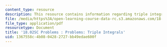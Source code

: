 ```yaml
---
content_type: resource
description: This resource contains information regarding triple integrals.
file: /media/https%3A/open-learning-course-data-rc.s3.amazonaws.com/18-02sc-multivariable-calculus-fall-2010/1367558c4b0804282727bb49edae600f_MIT18_02SC_pb_74_quest.pdf
file_type: application/pdf
resourcetype: Document
title: '18.02SC Problems : Problems: Triple Integrals'
uid: 1367558c-4b08-0428-2727-bb49edae600f
---
```

